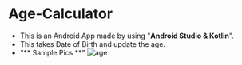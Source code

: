 # Age-Calculator
* This is an Android App made by using "**Android Studio & Kotlin**".
* This takes Date of Birth and update the age.
* "** Sample Pics **"
![age](https://user-images.githubusercontent.com/75474488/187072392-dcae6550-0e18-42e3-bf57-146df0d71f6e.jpeg)
